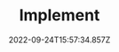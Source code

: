 ---
title : "Implement"
description: "Implement passkeys"
lead: ""
date: 2022-09-24T15:57:34.857Z
lastmod: 2022-09-24T15:57:37.611Z
draft: true
images: []
weight: 500
---